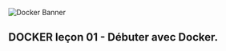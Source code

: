 ![Docker Banner](https://thingsolver.com/wp-content/uploads/docker-cover.png)

## DOCKER leçon 01 - Débuter avec Docker.
